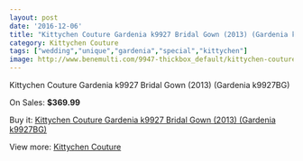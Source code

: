 ```yaml
---
layout: post
date: '2016-12-06'
title: "Kittychen Couture Gardenia k9927 Bridal Gown (2013) (Gardenia k9927BG)"
category: Kittychen Couture
tags: ["wedding","unique","gardenia","special","kittychen"]
image: http://www.benemulti.com/9947-thickbox_default/kittychen-couture-gardenia-k9927-bridal-gown-2013-gardenia-k9927bg.jpg
---
```

Kittychen Couture Gardenia k9927 Bridal Gown (2013) (Gardenia k9927BG)

On Sales: **$369.99**
<a href="https://www.benemulti.com/en/kittychen-couture/3758-kittychen-couture-gardenia-k9927-bridal-gown-2013-gardenia-k9927bg.html"><amp-img layout="responsive" width="600" height="600" src="//www.benemulti.com/9947-thickbox_default/kittychen-couture-gardenia-k9927-bridal-gown-2013-gardenia-k9927bg.jpg" alt="Kittychen Couture Gardenia k9927 Bridal Gown (2013) (Gardenia k9927BG) 0" /></a>
<a href="https://www.benemulti.com/en/kittychen-couture/3758-kittychen-couture-gardenia-k9927-bridal-gown-2013-gardenia-k9927bg.html"><amp-img layout="responsive" width="600" height="600" src="//www.benemulti.com/9949-thickbox_default/kittychen-couture-gardenia-k9927-bridal-gown-2013-gardenia-k9927bg.jpg" alt="Kittychen Couture Gardenia k9927 Bridal Gown (2013) (Gardenia k9927BG) 1" /></a>
<a href="https://www.benemulti.com/en/kittychen-couture/3758-kittychen-couture-gardenia-k9927-bridal-gown-2013-gardenia-k9927bg.html"><amp-img layout="responsive" width="600" height="600" src="//www.benemulti.com/9948-thickbox_default/kittychen-couture-gardenia-k9927-bridal-gown-2013-gardenia-k9927bg.jpg" alt="Kittychen Couture Gardenia k9927 Bridal Gown (2013) (Gardenia k9927BG) 2" /></a>

Buy it: [Kittychen Couture Gardenia k9927 Bridal Gown (2013) (Gardenia k9927BG)](https://www.benemulti.com/en/kittychen-couture/3758-kittychen-couture-gardenia-k9927-bridal-gown-2013-gardenia-k9927bg.html "Kittychen Couture Gardenia k9927 Bridal Gown (2013) (Gardenia k9927BG)")

View more: [Kittychen Couture](https://www.benemulti.com/en/37-kittychen-couture "Kittychen Couture")